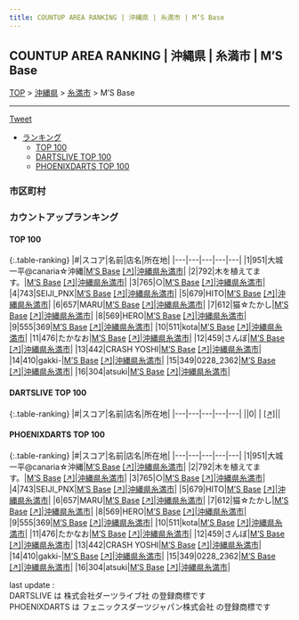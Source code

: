 ```yaml
---
title: COUNTUP AREA RANKING | 沖縄県 | 糸満市 | M’S Base
---
```

## COUNTUP AREA RANKING | 沖縄県 | 糸満市 | M’S Base

[TOP](/darts/rank/) > [沖縄県](/darts/rank/沖縄県/) > [糸満市](/darts/rank/沖縄県/糸満市/) > M’S Base

___

<a href="https://twitter.com/share?ref_src=twsrc%5Etfw" data-text="COUNTUP AREA RANKING | 沖縄県糸満市M’S Base" class="twitter-share-button" data-hashtags="DARTSLIVE,PHOENIXDARTS,darts,ダーツ" data-show-count="false">Tweet</a>

* [ランキング](#カウントアップランキング)
    * [TOP 100](#top-100)
    * [DARTSLIVE TOP 100](#dartslive-top-100)
    * [PHOENIXDARTS TOP 100](#phoenixdarts-top-100)

### 市区町村

<ul>

</ul>

### カウントアップランキング

#### TOP 100



{:.table-ranking}
|#|スコア|名前|店名|所在地|
|---|---|---|---|---|
|1|951|<span class="rank-name-pd">大城一平@canaria☆沖縄</span>|<a href="/darts/rank/shops/83214.html">M’S Base</a> <a href="https://vs.phoenixdarts.com/jp/shop/shopDetailInfo/s_83214?s_seq=83214">[↗]</a>|<a href="/darts/rank/沖縄県/糸満市">沖縄県糸満市</a>|
|2|792|<span class="rank-name-pd">木を植えてます。</span>|<a href="/darts/rank/shops/83214.html">M’S Base</a> <a href="https://vs.phoenixdarts.com/jp/shop/shopDetailInfo/s_83214?s_seq=83214">[↗]</a>|<a href="/darts/rank/沖縄県/糸満市">沖縄県糸満市</a>|
|3|765|<span class="rank-name-pd">○</span>|<a href="/darts/rank/shops/83214.html">M’S Base</a> <a href="https://vs.phoenixdarts.com/jp/shop/shopDetailInfo/s_83214?s_seq=83214">[↗]</a>|<a href="/darts/rank/沖縄県/糸満市">沖縄県糸満市</a>|
|4|743|<span class="rank-name-pd">SEIJI_PNX</span>|<a href="/darts/rank/shops/83214.html">M’S Base</a> <a href="https://vs.phoenixdarts.com/jp/shop/shopDetailInfo/s_83214?s_seq=83214">[↗]</a>|<a href="/darts/rank/沖縄県/糸満市">沖縄県糸満市</a>|
|5|679|<span class="rank-name-pd">HITO</span>|<a href="/darts/rank/shops/83214.html">M’S Base</a> <a href="https://vs.phoenixdarts.com/jp/shop/shopDetailInfo/s_83214?s_seq=83214">[↗]</a>|<a href="/darts/rank/沖縄県/糸満市">沖縄県糸満市</a>|
|6|657|<span class="rank-name-pd">MARU</span>|<a href="/darts/rank/shops/83214.html">M’S Base</a> <a href="https://vs.phoenixdarts.com/jp/shop/shopDetailInfo/s_83214?s_seq=83214">[↗]</a>|<a href="/darts/rank/沖縄県/糸満市">沖縄県糸満市</a>|
|7|612|<span class="rank-name-pd">猫☆たかし</span>|<a href="/darts/rank/shops/83214.html">M’S Base</a> <a href="https://vs.phoenixdarts.com/jp/shop/shopDetailInfo/s_83214?s_seq=83214">[↗]</a>|<a href="/darts/rank/沖縄県/糸満市">沖縄県糸満市</a>|
|8|569|<span class="rank-name-pd">HERO</span>|<a href="/darts/rank/shops/83214.html">M’S Base</a> <a href="https://vs.phoenixdarts.com/jp/shop/shopDetailInfo/s_83214?s_seq=83214">[↗]</a>|<a href="/darts/rank/沖縄県/糸満市">沖縄県糸満市</a>|
|9|555|<span class="rank-name-pd">369</span>|<a href="/darts/rank/shops/83214.html">M’S Base</a> <a href="https://vs.phoenixdarts.com/jp/shop/shopDetailInfo/s_83214?s_seq=83214">[↗]</a>|<a href="/darts/rank/沖縄県/糸満市">沖縄県糸満市</a>|
|10|511|<span class="rank-name-pd">kota</span>|<a href="/darts/rank/shops/83214.html">M’S Base</a> <a href="https://vs.phoenixdarts.com/jp/shop/shopDetailInfo/s_83214?s_seq=83214">[↗]</a>|<a href="/darts/rank/沖縄県/糸満市">沖縄県糸満市</a>|
|11|476|<span class="rank-name-pd">たかなお</span>|<a href="/darts/rank/shops/83214.html">M’S Base</a> <a href="https://vs.phoenixdarts.com/jp/shop/shopDetailInfo/s_83214?s_seq=83214">[↗]</a>|<a href="/darts/rank/沖縄県/糸満市">沖縄県糸満市</a>|
|12|459|<span class="rank-name-pd">さんぼ</span>|<a href="/darts/rank/shops/83214.html">M’S Base</a> <a href="https://vs.phoenixdarts.com/jp/shop/shopDetailInfo/s_83214?s_seq=83214">[↗]</a>|<a href="/darts/rank/沖縄県/糸満市">沖縄県糸満市</a>|
|13|442|<span class="rank-name-pd">CRASH YOSHI</span>|<a href="/darts/rank/shops/83214.html">M’S Base</a> <a href="https://vs.phoenixdarts.com/jp/shop/shopDetailInfo/s_83214?s_seq=83214">[↗]</a>|<a href="/darts/rank/沖縄県/糸満市">沖縄県糸満市</a>|
|14|410|<span class="rank-name-pd">gakki-</span>|<a href="/darts/rank/shops/83214.html">M’S Base</a> <a href="https://vs.phoenixdarts.com/jp/shop/shopDetailInfo/s_83214?s_seq=83214">[↗]</a>|<a href="/darts/rank/沖縄県/糸満市">沖縄県糸満市</a>|
|15|349|<span class="rank-name-pd">0228_2362</span>|<a href="/darts/rank/shops/83214.html">M’S Base</a> <a href="https://vs.phoenixdarts.com/jp/shop/shopDetailInfo/s_83214?s_seq=83214">[↗]</a>|<a href="/darts/rank/沖縄県/糸満市">沖縄県糸満市</a>|
|16|304|<span class="rank-name-pd">atsuki</span>|<a href="/darts/rank/shops/83214.html">M’S Base</a> <a href="https://vs.phoenixdarts.com/jp/shop/shopDetailInfo/s_83214?s_seq=83214">[↗]</a>|<a href="/darts/rank/沖縄県/糸満市">沖縄県糸満市</a>|


#### DARTSLIVE TOP 100



{:.table-ranking}
|#|スコア|名前|店名|所在地|
|---|---|---|---|---|
||0|<span class="rank-name-dl"> </span>|<a href="/darts/rank/shops/.html"></a> <a href="">[↗]</a>|<a href="/darts/rank//"></a>|


#### PHOENIXDARTS TOP 100



{:.table-ranking}
|#|スコア|名前|店名|所在地|
|---|---|---|---|---|
|1|951|<span class="rank-name-pd">大城一平@canaria☆沖縄</span>|<a href="/darts/rank/shops/83214.html">M’S Base</a> <a href="https://vs.phoenixdarts.com/jp/shop/shopDetailInfo/s_83214?s_seq=83214">[↗]</a>|<a href="/darts/rank/沖縄県/糸満市">沖縄県糸満市</a>|
|2|792|<span class="rank-name-pd">木を植えてます。</span>|<a href="/darts/rank/shops/83214.html">M’S Base</a> <a href="https://vs.phoenixdarts.com/jp/shop/shopDetailInfo/s_83214?s_seq=83214">[↗]</a>|<a href="/darts/rank/沖縄県/糸満市">沖縄県糸満市</a>|
|3|765|<span class="rank-name-pd">○</span>|<a href="/darts/rank/shops/83214.html">M’S Base</a> <a href="https://vs.phoenixdarts.com/jp/shop/shopDetailInfo/s_83214?s_seq=83214">[↗]</a>|<a href="/darts/rank/沖縄県/糸満市">沖縄県糸満市</a>|
|4|743|<span class="rank-name-pd">SEIJI_PNX</span>|<a href="/darts/rank/shops/83214.html">M’S Base</a> <a href="https://vs.phoenixdarts.com/jp/shop/shopDetailInfo/s_83214?s_seq=83214">[↗]</a>|<a href="/darts/rank/沖縄県/糸満市">沖縄県糸満市</a>|
|5|679|<span class="rank-name-pd">HITO</span>|<a href="/darts/rank/shops/83214.html">M’S Base</a> <a href="https://vs.phoenixdarts.com/jp/shop/shopDetailInfo/s_83214?s_seq=83214">[↗]</a>|<a href="/darts/rank/沖縄県/糸満市">沖縄県糸満市</a>|
|6|657|<span class="rank-name-pd">MARU</span>|<a href="/darts/rank/shops/83214.html">M’S Base</a> <a href="https://vs.phoenixdarts.com/jp/shop/shopDetailInfo/s_83214?s_seq=83214">[↗]</a>|<a href="/darts/rank/沖縄県/糸満市">沖縄県糸満市</a>|
|7|612|<span class="rank-name-pd">猫☆たかし</span>|<a href="/darts/rank/shops/83214.html">M’S Base</a> <a href="https://vs.phoenixdarts.com/jp/shop/shopDetailInfo/s_83214?s_seq=83214">[↗]</a>|<a href="/darts/rank/沖縄県/糸満市">沖縄県糸満市</a>|
|8|569|<span class="rank-name-pd">HERO</span>|<a href="/darts/rank/shops/83214.html">M’S Base</a> <a href="https://vs.phoenixdarts.com/jp/shop/shopDetailInfo/s_83214?s_seq=83214">[↗]</a>|<a href="/darts/rank/沖縄県/糸満市">沖縄県糸満市</a>|
|9|555|<span class="rank-name-pd">369</span>|<a href="/darts/rank/shops/83214.html">M’S Base</a> <a href="https://vs.phoenixdarts.com/jp/shop/shopDetailInfo/s_83214?s_seq=83214">[↗]</a>|<a href="/darts/rank/沖縄県/糸満市">沖縄県糸満市</a>|
|10|511|<span class="rank-name-pd">kota</span>|<a href="/darts/rank/shops/83214.html">M’S Base</a> <a href="https://vs.phoenixdarts.com/jp/shop/shopDetailInfo/s_83214?s_seq=83214">[↗]</a>|<a href="/darts/rank/沖縄県/糸満市">沖縄県糸満市</a>|
|11|476|<span class="rank-name-pd">たかなお</span>|<a href="/darts/rank/shops/83214.html">M’S Base</a> <a href="https://vs.phoenixdarts.com/jp/shop/shopDetailInfo/s_83214?s_seq=83214">[↗]</a>|<a href="/darts/rank/沖縄県/糸満市">沖縄県糸満市</a>|
|12|459|<span class="rank-name-pd">さんぼ</span>|<a href="/darts/rank/shops/83214.html">M’S Base</a> <a href="https://vs.phoenixdarts.com/jp/shop/shopDetailInfo/s_83214?s_seq=83214">[↗]</a>|<a href="/darts/rank/沖縄県/糸満市">沖縄県糸満市</a>|
|13|442|<span class="rank-name-pd">CRASH YOSHI</span>|<a href="/darts/rank/shops/83214.html">M’S Base</a> <a href="https://vs.phoenixdarts.com/jp/shop/shopDetailInfo/s_83214?s_seq=83214">[↗]</a>|<a href="/darts/rank/沖縄県/糸満市">沖縄県糸満市</a>|
|14|410|<span class="rank-name-pd">gakki-</span>|<a href="/darts/rank/shops/83214.html">M’S Base</a> <a href="https://vs.phoenixdarts.com/jp/shop/shopDetailInfo/s_83214?s_seq=83214">[↗]</a>|<a href="/darts/rank/沖縄県/糸満市">沖縄県糸満市</a>|
|15|349|<span class="rank-name-pd">0228_2362</span>|<a href="/darts/rank/shops/83214.html">M’S Base</a> <a href="https://vs.phoenixdarts.com/jp/shop/shopDetailInfo/s_83214?s_seq=83214">[↗]</a>|<a href="/darts/rank/沖縄県/糸満市">沖縄県糸満市</a>|
|16|304|<span class="rank-name-pd">atsuki</span>|<a href="/darts/rank/shops/83214.html">M’S Base</a> <a href="https://vs.phoenixdarts.com/jp/shop/shopDetailInfo/s_83214?s_seq=83214">[↗]</a>|<a href="/darts/rank/沖縄県/糸満市">沖縄県糸満市</a>|


<div class="footer border-top border-gray-light mt-5 pt-3 text-right text-gray">
    last update : <span style="font-weight: italic" id="foot_last_modified"></span><br />
    DARTSLIVE は 株式会社ダーツライブ社 の登録商標です<br />
    PHOENIXDARTS は フェニックスダーツジャパン株式会社 の登録商標です<br />
</div>

<script src="https://cdnjs.cloudflare.com/ajax/libs/jquery.tablesorter/2.31.3/js/jquery.tablesorter.min.js" integrity="sha512-qzgd5cYSZcosqpzpn7zF2ZId8f/8CHmFKZ8j7mU4OUXTNRd5g+ZHBPsgKEwoqxCtdQvExE5LprwwPAgoicguNg==" crossorigin="anonymous" referrerpolicy="no-referrer"></script>
<link rel="stylesheet" href="https://cdnjs.cloudflare.com/ajax/libs/jquery.tablesorter/2.31.3/css/theme.default.min.css" integrity="sha512-wghhOJkjQX0Lh3NSWvNKeZ0ZpNn+SPVXX1Qyc9OCaogADktxrBiBdKGDoqVUOyhStvMBmJQ8ZdMHiR3wuEq8+w==" crossorigin="anonymous" referrerpolicy="no-referrer" />
<script>
$(function() {
    $(".table-ranking").tablesorter({sortList:[[0, 0]]});
    $("#foot_last_modified").text(formatDate(new Date(document.lastModified), 'yyyy-MM-dd HH:mm:ss'));
});
</script>

<script async src="https://platform.twitter.com/widgets.js" charset="utf-8"></script>